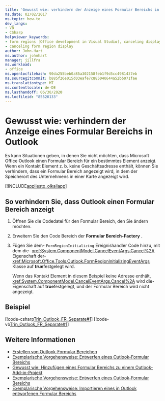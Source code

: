 ```yaml
---
title: 'Gewusst wie: verhindern der Anzeige eines Formular Bereichs in Outlook'
ms.date: 02/02/2017
ms.topic: how-to
dev_langs:
- VB
- CSharp
helpviewer_keywords:
- form regions [Office development in Visual Studio], canceling display
- canceling form region display
author: John-Hart
ms.author: johnhart
manager: jillfra
ms.workload:
- office
ms.openlocfilehash: 90da255beb0a85a302158feb1f9d5cc4981437eb
ms.sourcegitcommit: b885f26e015d03eafe7c885040644a52bb071fae
ms.translationtype: MT
ms.contentlocale: de-DE
ms.lasthandoff: 06/30/2020
ms.locfileid: "85520133"
---
```

# <a name="how-to-prevent-outlook-from-displaying-a-form-region"></a>Gewusst wie: verhindern der Anzeige eines Formular Bereichs in Outlook
  Es kann Situationen geben, in denen Sie nicht möchten, dass Microsoft Office Outlook einen Formular Bereich für ein bestimmtes Element anzeigt. Wenn ein Kontakt Element z. b. keine Geschäftsadresse enthält, können Sie verhindern, dass ein Formular Bereich angezeigt wird, in dem der Speicherort des Unternehmens in einer Karte angezeigt wird.

 [!INCLUDE[appliesto_olkallapp](../vsto/includes/appliesto-olkallapp-md.md)]

## <a name="to-prevent-outlook-from-displaying-a-form-region"></a>So verhindern Sie, dass Outlook einen Formular Bereich anzeigt

1. Öffnen Sie die Codedatei für den Formular Bereich, den Sie ändern möchten.

2. Erweitern Sie den Code Bereich der **Formular Bereich-Factory** .

3. Fügen Sie dem- `FormRegionInitializing` Ereignishandler Code hinzu, mit dem die- <xref:System.ComponentModel.CancelEventArgs.Cancel%2A> Eigenschaft der- <xref:Microsoft.Office.Tools.Outlook.FormRegionInitializingEventArgs> Klasse auf **true**festgelegt wird.

   Wenn das Kontakt Element in diesem Beispiel keine Adresse enthält, <xref:System.ComponentModel.CancelEventArgs.Cancel%2A> wird die-Eigenschaft auf **true**festgelegt, und der Formular Bereich wird nicht angezeigt.

## <a name="example"></a>Beispiel
 [!code-csharp[Trin_Outlook_FR_Separate#1](../vsto/codesnippet/CSharp/Trin_Outlook_FR_Separate_O12/MapIt.cs#1)]
 [!code-vb[Trin_Outlook_FR_Separate#1](../vsto/codesnippet/VisualBasic/Trin_Outlook_FR_Separate_O12/MapIt.vb#1)]

## <a name="see-also"></a>Weitere Informationen
- [Erstellen von Outlook-Formular Bereichen](../vsto/creating-outlook-form-regions.md)
- [Exemplarische Vorgehensweise: Entwerfen eines Outlook-Formular Bereichs](../vsto/walkthrough-designing-an-outlook-form-region.md)
- [Gewusst wie: Hinzufügen eines Formular Bereichs zu einem Outlook-Add-in-Projekt](../vsto/how-to-add-a-form-region-to-an-outlook-add-in-project.md)
- [Exemplarische Vorgehensweise: Entwerfen eines Outlook-Formular Bereichs](../vsto/walkthrough-designing-an-outlook-form-region.md)
- [Exemplarische Vorgehensweise: Importieren eines in Outlook entworfenen Formular Bereichs](../vsto/walkthrough-importing-a-form-region-that-is-designed-in-outlook.md)
